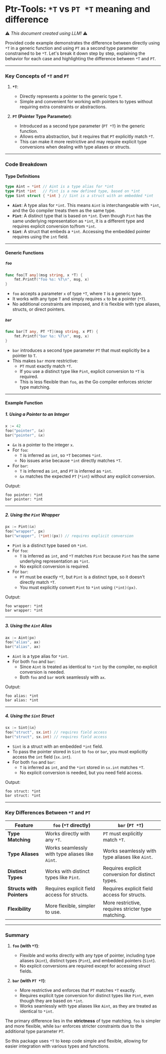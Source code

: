 # Ptr-Tools: `*T` vs `PT *T` meaning and difference

⚠️ _This document created using LLM!_ ⚠️

Provided code example demonstrates the difference between directly using `*T` in a generic function and using `PT` as a
second type parameter constrained to be `*T`. Let's break it down step by step, explaining the behavior for each case
and highlighting the difference between `*T` and `PT`.

---

### **Key Concepts of `*T` and `PT`**

1. **`*T`**:
    - Directly represents a pointer to the generic type `T`.
    - Simple and convenient for working with pointers to types without requiring extra constraints or abstractions.

2. **`PT` (Pointer Type Parameter)**:
    - Introduced as a second type parameter (`PT *T`) in the generic function.
    - Allows extra abstraction, but it requires that `PT` explicitly match `*T`.
    - This can make it more restrictive and may require explicit type conversions when dealing with type aliases or
      structs.

---

### **Code Breakdown**

#### **Type Definitions**

```go
type Aint = *int // Aint is a type alias for *int
type Pint *int   // Pint is a new defined type, based on *int
type Sint struct { *int } // Sint is a struct with an embedded *int
```

- **`Aint`**: A type alias for `*int`. This means `Aint` is interchangeable with `*int`, and the Go compiler treats them
  as the same type.
- **`Pint`**: A distinct type that is based on `*int`. Even though `Pint` has the same underlying representation as
  `*int`, it is a different type and requires explicit conversion to/from `*int`.
- **`Sint`**: A struct that embeds a `*int`. Accessing the embedded pointer requires using the `int` field.

---

#### **Generic Functions**

##### **`foo`**

```go
func foo[T any](msg string, x *T) {
    fmt.Printf("foo %s: %T\n", msg, x)
}
```

- `foo` accepts a parameter `x` of type `*T`, where `T` is a generic type.
- It works with any type `T` and simply requires `x` to be a pointer (`*T`).
- No additional constraints are imposed, and it is flexible with type aliases, structs, or direct pointers.

##### **`bar`**

```go
func bar[T any, PT *T](msg string, x PT) {
    fmt.Printf("bar %s: %T\n", msg, x)
}
```

- `bar` introduces a second type parameter `PT` that must explicitly be a pointer to `T`.
- This makes `bar` more restrictive:
    - `PT` must exactly match `*T`.
    - If you use a distinct type like `Pint`, explicit conversion to `*T` is required.
    - This is less flexible than `foo`, as the Go compiler enforces stricter type matching.

---

#### **Example Function**

##### **1. Using a Pointer to an Integer**

```go
x := 42
foo("pointer", &x)
bar("pointer", &x)
```

- `&x` is a pointer to the integer `x`.
- For `foo`:
    - `T` is inferred as `int`, so `*T` becomes `*int`.
    - No issues arise because `*int` directly matches `*T`.
- For `bar`:
    - `T` is inferred as `int`, and `PT` is inferred as `*int`.
    - `&x` matches the expected `PT` (`*int`) without any explicit conversion.

Output:

```
foo pointer: *int
bar pointer: *int
```

---

##### **2. Using the `Pint` Wrapper**

```go
px := Pint(&x)
foo("wrapper", px)
bar("wrapper", (*int)(px)) // requires explicit conversion
```

- `Pint` is a distinct type based on `*int`.
- For `foo`:
    - `T` is inferred as `int`, and `*T` matches `Pint` because `Pint` has the same underlying representation as `*int`.
    - No explicit conversion is required.
- For `bar`:
    - `PT` must be exactly `*T`, but `Pint` is a distinct type, so it doesn't directly match `*T`.
    - You must explicitly convert `Pint` to `*int` using `(*int)(px)`.

Output:

```
foo wrapper: *int
bar wrapper: *int
```

---

##### **3. Using the `Aint` Alias**

```go
ax := Aint(px)
foo("alias", ax)
bar("alias", ax)
```

- `Aint` is a type alias for `*int`.
- For both `foo` and `bar`:
    - Since `Aint` is treated as identical to `*int` by the compiler, no explicit conversion is needed.
    - Both `foo` and `bar` work seamlessly with `ax`.

Output:

```
foo alias: *int
bar alias: *int
```

---

##### **4. Using the `Sint` Struct**

```go
sx := Sint{&x}
foo("struct", sx.int) // requires field access
bar("struct", sx.int) // requires field access
```

- `Sint` is a struct with an embedded `*int` field.
- To pass the pointer stored in `Sint` to `foo` or `bar`, you must explicitly access the `int` field (`sx.int`).
- For both `foo` and `bar`:
    - `T` is inferred as `int`, and the `*int` stored in `sx.int` matches `*T`.
    - No explicit conversion is needed, but you need field access.

Output:

```
foo struct: *int
bar struct: *int
```

---

### **Key Differences Between `*T` and `PT`**

| Feature                   | `foo` (`*T` directly)                           | `bar` (`PT *T`)                                    |
|---------------------------|-------------------------------------------------|----------------------------------------------------|
| **Type Matching**         | Works directly with any `*T`.                   | `PT` must explicitly match `*T`.                   |
| **Type Aliases**          | Works seamlessly with type aliases like `Aint`. | Works seamlessly with type aliases like `Aint`.    |
| **Distinct Types**        | Works with distinct types like `Pint`.          | Requires explicit conversion for distinct types.   |
| **Structs with Pointers** | Requires explicit field access for structs.     | Requires explicit field access for structs.        |
| **Flexibility**           | More flexible, simpler to use.                  | More restrictive, requires stricter type matching. |

---

### **Summary**

1. **`foo` (with `*T`)**:
    - Flexible and works directly with any type of pointer, including type aliases (`Aint`), distinct types (`Pint`),
      and embedded pointers (`Sint`).
    - No explicit conversions are required except for accessing struct fields.

2. **`bar` (with `PT *T`)**:
    - More restrictive and enforces that `PT` matches `*T` exactly.
    - Requires explicit type conversion for distinct types like `Pint`, even though they are based on `*int`.
    - Works seamlessly with type aliases like `Aint`, as they are treated as identical to `*int`.

The primary difference lies in the **strictness** of type matching. `foo` is simpler and more flexible, while `bar`
enforces stricter constraints due to the additional type parameter `PT`.

So this package uses `*T` to keep code simple and flexible, allowing for easier integration with various types and
functions.
